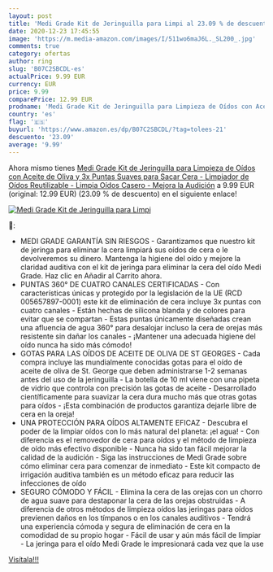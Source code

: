 ```yaml
---
layout: post
title: 'Medi Grade Kit de Jeringuilla para Limpi al 23.09 % de descuento'
date: 2020-12-23 17:45:55
image: 'https://m.media-amazon.com/images/I/511wo6maJ6L._SL200_.jpg'
comments: true
category: ofertas
author: ring
slug: 'B07C2SBCDL-es'
actualPrice: 9.99 EUR
currency: EUR
price: 9.99
comparePrice: 12.99 EUR
prodname: 'Medi Grade Kit de Jeringuilla para Limpieza de Oídos con Aceite de Oliva y 3x Puntas Suaves para Sacar Cera - Limpiador de Oídos Reutilizable - Limpia Oídos Casero - Mejora la Audición'
country: 'es'
flag: '🇪🇸'
buyurl: 'https://www.amazon.es/dp/B07C2SBCDL/?tag=tolees-21'
descuento: '23.09'
average: '9.99'
---
```


Ahora mismo tienes [Medi Grade Kit de Jeringuilla para Limpieza de Oídos con Aceite de Oliva y 3x Puntas Suaves para Sacar Cera - Limpiador de Oídos Reutilizable - Limpia Oídos Casero - Mejora la Audición](https://www.amazon.es/dp/B07C2SBCDL/?tag=tolees-21) a 9.99 EUR (original: 12.99 EUR) (23.09 %  de descuento) en el siguiente enlace!

[![Medi Grade Kit de Jeringuilla para Limpi](https://m.media-amazon.com/images/I/511wo6maJ6L._SL200_.jpg)](https://www.amazon.es/dp/B07C2SBCDL/?tag=tolees-21)

🔎:

- MEDI GRADE GARANTÍA SIN RIESGOS - Garantizamos que nuestro kit de jeringa para eliminar la cera limpiará sus oídos de cera o le devolveremos su dinero. Mantenga la higiene del oído y mejore la claridad auditiva con el kit de jeringa para eliminar la cera del oído Medi Grade. Haz clic en Añadir al Carrito ahora.
- PUNTAS 360° DE CUATRO CANALES CERTIFICADAS - Con características únicas y protegido por la legislación de la UE (RCD 005657897-0001) este kit de eliminación de cera incluye 3x puntas con cuatro canales - Están hechas de silicona blanda y de colores para evitar que se compartan - Estas puntas únicamente diseñadas crean una afluencia de agua 360° para desalojar incluso la cera de orejas más resistente sin dañar los canales - ¡Mantener una adecuada higiene del oído nunca ha sido más cómodo!
- GOTAS PARA LAS OÍDOS DE ACEITE DE OLIVA DE ST GEORGES - Cada compra incluye las mundialmente conocidas gotas para el oído de aceite de oliva de St. George que deben administrarse 1-2 semanas antes del uso de la jeringuilla - La botella de 10 ml viene con una pipeta de vidrio que controla con precisión las gotas de aceite - Desarrollado científicamente para suavizar la cera dura mucho más que otras gotas para oídos - ¡Esta combinación de productos garantiza dejarle libre de cera en la oreja!
- UNA PROTECCIÓN PARA OÍDOS ALTAMENTE EFICAZ - Descubra el poder de la limpiar oídos con lo más natural del planeta: ¡el agua! - Con diferencia es el removedor de cera para oídos y el método de limpieza de oído más efectivo disponible - Nunca ha sido tan fácil mejorar la calidad de la audición - Siga las instrucciones de Medi Grade sobre cómo eliminar cera para comenzar de inmediato - Este kit compacto de irrigación auditiva también es un método eficaz para reducir las infecciones de oído
- SEGURO CÓMODO Y FÁCIL - Elimina la cera de las orejas con un chorro de agua suave para destaponar la cera de las orejas obstruidas - A diferencia de otros métodos de limpieza oídos las jeringas para oídos previenen daños en los tímpanos o en los canales auditivos - Tendrá una experiencia cómoda y segura de eliminación de cera en la comodidad de su propio hogar - Fácil de usar y aún más fácil de limpiar - La jeringa para el oído Medi Grade le impresionará cada vez que la use

[Visítala!!!](https://www.amazon.es/dp/B07C2SBCDL/?tag=tolees-21)
